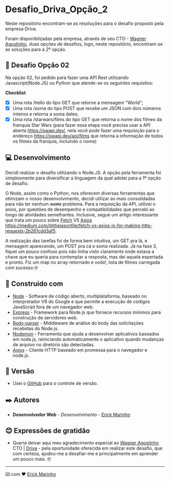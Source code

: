 # Desafio_Driva_Opção_2
Neste repositório encontram-se as resoluções para o desafio proposto pela empresa Driva.

Foram disponibilzadas pela empresa, através de seu CTO - [Wagner Agostinho](https://www.linkedin.com/in/wagnerrua/),  duas opções de desafios, logo, neste repositório, encontram-se as soluções para a 2º opção. 

## :rocket: Desafio Opção 02

Na opção 02, foi pedido para fazer uma API Rest utilizando Javascript(Node.JS) ou Python que atende-se os seguintes requisitos:

**Checklist**

- [x] Uma rota /hello do tipo GET que retorne a mensagem "World";
- [x] Uma rota /soma do tipo POST que recebe um JSON com dois números inteiros e retorna a soma deles;
- [x] Uma rota /starwars/films  do tipo GET que retorna o nome dos filmes da franquia Star Wars (para fazer essa etapa você precisa usar a API aberta https://swapi.dev/, nela você pode fazer uma requisição para o endereço https://swapi.dev/api/films que retorna a informação de todos os filmes da franquia, incluindo o nome)
    
## :computer: Desenvolvimento

Decidi realizar o desafio utilizando o Node.JS. A opção pela ferramenta foi simplesmente para diversificar a linguagem da qual adotei para a 1º opção de desafio.

O Node, assim como o Python, nos oferecem diversas ferramentas que otimizam o nosso desenvolvimento, decidi utilizar as mais consolidadas para não ter nenhum <s>*susto*</s> problema. Para a requisição da API, utilizei o axios, por questões de desempenho e compatibilidades que percebi ao longo de atividades semelhantes. Inclusive, segue um artigo interessante que trata um pouco sobre [Fetch](https://developer.mozilla.org/pt-BR/docs/Web/API/Fetch_API/Using_Fetch) VS [Axios](https://www.npmjs.com/package/axios) https://medium.com/@thejasonfile/fetch-vs-axios-js-for-making-http-requests-2b261cdd3af5. 

A realização das tarefas foi de forma bem intuitiva, um GET pra lá, e mensagem aparecendo, um POST pra cá e soma realizada. Já na fase 3, fiquei um pouco confuso pois não tinha visto claramente onde estava a chave que eu queria para contemplar a resposta, mas dei aquela espertada e pronto. Fiz um map no array retornado e *voila!*, lista de filmes carregada com sucesso.🤓

## :wrench: Construido com

* [Node](https://nodejs.org/en/) - Software de código aberto, multiplataforma, baseado no interpretador V8 do Google e que permite a execução de códigos JavaScript fora de um navegador web.
* [Express](https://expressjs.com/pt-br/) - Framework para Node.js que fornece recursos mínimos para construção de servidores web.
* [Body-parser](https://www.npmjs.com/package/body-parser) - Middleware de análise do body das solicitações recebidas do Node.js.
* [Nodemon](https://www.npmjs.com/package/nodemon) - Ferramenta que ajuda a desenvolver aplicativos baseados em node.js, reiniciando automaticamente o aplicativo quando mudanças de arquivo no diretório são detectadas.
* [Axios](https://www.npmjs.com/package/axios) - Cliente HTTP baseado em promessa para o navegador e node.js.

## :flags: Versão

* Usei o [GitHub](github.com) para o controle de versão.

## ✒️ Autores

* **Desenvolvedor Web** - *Desenvolvimento* - [Erick Marinho](https://github.com/Erick-Marinho)

## :blush: Expressões de gratidão

* Queria deixar aqui meu agradecimento especial ao [Wagner Agostinho](https://www.linkedin.com/in/wagnerrua/) CTO | [Driva](https://www.linkedin.com/company/driva-tech/) - pela oportunidade oferecida em realizar este desafio, que com certeza, ajudou-me a desafiar-me e principalmente em aprender um pouco mais. 🤓

---
⌨️ com ❤️ [Erick Marinho](https://github.com/Erick-Marinho)
